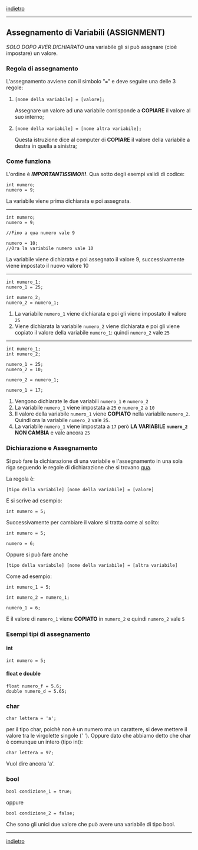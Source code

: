 [indietro](/SecondoAnno/Variabili/variabili.md)

---

## Assegnamento di Variabili (ASSIGNMENT)

*SOLO DOPO AVER DICHIARATO* una variabile gli si può assgnare (cioè impostare) un valore.

### Regola di assegnamento
L'assegnamento avviene con il simbolo "**<code>=</code>**" e deve seguire una delle 3 regole:

1.     [nome della variabile] = [valore];
    Assegnare un valore ad una variabile corrisponde a **COPIARE** il valore al suo interno;

2.     [nome della variabile] = [nome altra variabile];
    Questa istruzione dice al computer di **COPIARE** il valore della variabile a destra in quella a sinistra;

### Come funziona

L'ordine è ***IMPORTANTISSIMO!!!***. Qua sotto degli esempi validi di codice:

    int numero;
    numero = 9;

La variabile viene prima dichiarata e poi assegnata.

---

    int numero;
    numero = 9;

    //Fino a qua numero vale 9
    
    numero = 10;
    //Ora la variabile numero vale 10

La variabile viene dichiarata e poi assegnato il valore 9, successivamente viene impostato il nuovo valore 10

---

    int numero_1;
    numero_1 = 25;

    int numero_2;
    numero_2 = numero_1;

1. La variabile <code>numero_1</code> viene dichiarata e poi gli viene impostato il valore <code>25</code>
2. Viene dichiarata la variabile <code>numero_2</code> viene dichiarata e poi gli viene copiato il valore della variabile <code>numero_1</code>: quindi <code>numero_2</code> vale <code>25</code>

---

    int numero_1;
    int numero_2;

    numero_1 = 25;
    numero_2 = 10;

    numero_2 = numero_1;

    numero_1 = 17;

1. Vengono dichiarate le due variabili <code>numero_1</code> e <code>numero_2</code>
2. La variabile <code>numero_1</code> viene impostata a <code>25</code> e <code>numero_2</code> a <code>10</code>
3. Il valore della variabile <code>numero_1</code> viene **COPIATO** nella variabile <code>numero_2</code>. Quindi ora la variabile <code>numero_2</code> vale <code>25</code>.
4. La variabile <code>numero_1</code> viene impostata a <code>17</code> però **LA VARIABILE <code>numero_2</code> NON CAMBIA** e vale ancora <code>25</code>

### Dichiarazione e Assegnamento

Si può fare la dichiarazione di una variabile e l'assegnamento in una sola riga seguendo le regole di dichiarazione che si trovano [qua](./declaration.md).

La regola è:

    [tipo della variabile] [nome della variabile] = [valore]

E si scrive ad esempio:

    int numero = 5;

Successivamente per cambiare il valore si tratta come al solito:

    int numero = 5;

    numero = 6;

Oppure si può fare anche

    [tipo della variabile] [nome della variabile] = [altra variabile]

Come ad esempio:

    int numero_1 = 5;

    int numero_2 = numero_1;

    numero_1 = 6;

E il valore di <code>numero_1</code> viene **COPIATO** in <code>numero_2</code> e quindi <code>numero_2</code> vale <code>5</code> 

### Esempi tipi di assegnamento

#### int

    int numero = 5;

#### float e double

    float numero_f = 5.6;
    double numero_d = 5.65;

### char

    char lettera = 'a';

per il tipo char, poichè non è un numero ma un carattere, si deve mettere il valore tra le virgolette singole (' '). Oppure dato che abbiamo detto che char è comunque un intero (tipo int):

    char lettera = 97;

Vuol dire ancora 'a'.

### bool

    bool condizione_1 = true;

oppure

    bool condizione_2 = false;

Che sono gli unici due valore che può avere una variabile di tipo bool.

---
[indietro](/SecondoAnno/Variabili/variabili.md)